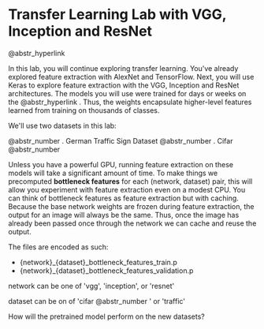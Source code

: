 # Transfer Learning Lab with VGG, Inception and ResNet

@abstr_hyperlink 

In this lab, you will continue exploring transfer learning. You've already explored feature extraction with AlexNet and TensorFlow. Next, you will use Keras to explore feature extraction with the VGG, Inception and ResNet architectures. The models you will use were trained for days or weeks on the @abstr_hyperlink . Thus, the weights encapsulate higher-level features learned from training on thousands of classes.

We'll use two datasets in this lab:

@abstr_number . German Traffic Sign Dataset @abstr_number . Cifar @abstr_number 

Unless you have a powerful GPU, running feature extraction on these models will take a significant amount of time. To make things we precomputed **bottleneck features** for each (network, dataset) pair, this will allow you experiment with feature extraction even on a modest CPU. You can think of bottleneck features as feature extraction but with caching. Because the base network weights are frozen during feature extraction, the output for an image will always be the same. Thus, once the image has already been passed once through the network we can cache and reuse the output.

The files are encoded as such:

  * {network}_{dataset}_bottleneck_features_train.p
  * {network}_{dataset}_bottleneck_features_validation.p



network can be one of 'vgg', 'inception', or 'resnet'

dataset can be on of 'cifar @abstr_number ' or 'traffic'

How will the pretrained model perform on the new datasets?

